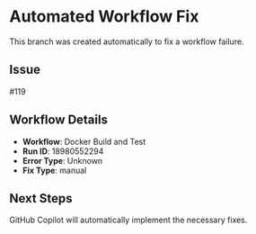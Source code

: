 # Automated Workflow Fix

This branch was created automatically to fix a workflow failure.

## Issue

#119

## Workflow Details

- **Workflow**: Docker Build and Test
- **Run ID**: 18980552294
- **Error Type**: Unknown
- **Fix Type**: manual

## Next Steps

GitHub Copilot will automatically implement the necessary fixes.
